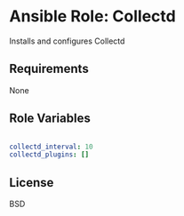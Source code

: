 Ansible Role: Collectd
======================

Installs and configures Collectd

Requirements
------------

None

Role Variables
--------------

```yaml

collectd_interval: 10
collectd_plugins: []

```

License
-------

BSD
